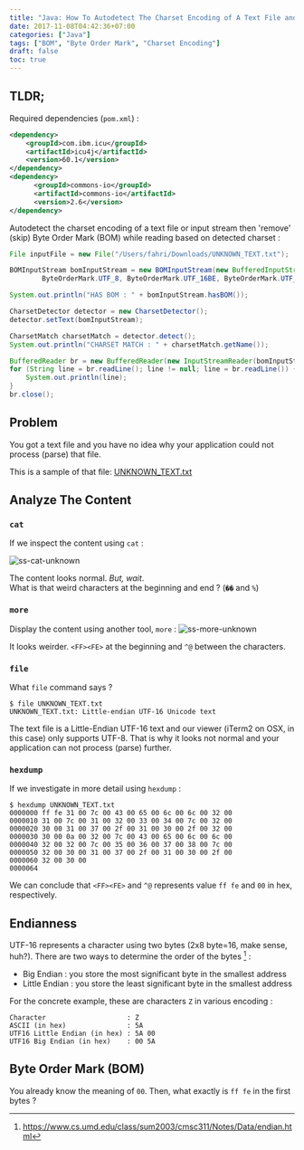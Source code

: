 ```yaml
---
title: "Java: How To Autodetect The Charset Encoding of A Text File and Remove Byte Order Mark (BOM)"
date: 2017-11-08T04:42:36+07:00
categories: ["Java"]
tags: ["BOM", "Byte Order Mark", "Charset Encoding"]
draft: false
toc: true
---
```


## TLDR;
Required dependencies (`pom.xml`) :

```xml
<dependency>
    <groupId>com.ibm.icu</groupId>
    <artifactId>icu4j</artifactId>
    <version>60.1</version>
</dependency>
<dependency>
      <groupId>commons-io</groupId>
      <artifactId>commons-io</artifactId>
      <version>2.6</version>
</dependency>
```

Autodetect the charset encoding of a text file or input stream then 'remove' (skip) Byte Order Mark (BOM) while reading based on detected charset  :

```java
File inputFile = new File("/Users/fahri/Downloads/UNKNOWN_TEXT.txt");

BOMInputStream bomInputStream = new BOMInputStream(new BufferedInputStream(new FileInputStream(inputFile)),
        ByteOrderMark.UTF_8, ByteOrderMark.UTF_16BE, ByteOrderMark.UTF_16LE, ByteOrderMark.UTF_32BE, ByteOrderMark.UTF_32LE);

System.out.println("HAS BOM : " + bomInputStream.hasBOM());

CharsetDetector detector = new CharsetDetector();
detector.setText(bomInputStream);

CharsetMatch charsetMatch = detector.detect();
System.out.println("CHARSET MATCH : " + charsetMatch.getName());

BufferedReader br = new BufferedReader(new InputStreamReader(bomInputStream, charsetMatch.getName()));
for (String line = br.readLine(); line != null; line = br.readLine()) {
    System.out.println(line);
}
br.close();
```

<!--more-->

## Problem

You got a text file and you have no idea why your application could not process (parse) that file. 

This is a sample of that file:  [UNKNOWN_TEXT.txt](https://github.com/fahrinh/fahrinh.github.io/files/1451863/UNKNOWN_TEXT.txt)

## Analyze The Content

### `cat`
If we inspect the content using `cat` :

![ss-cat-unknown](https://user-images.githubusercontent.com/55460/32521234-57d76492-c445-11e7-855d-57c95197307e.png)

The content looks normal. _But, wait_.  
What is that weird characters at the beginning and end ? (`��` and `%`)

<!--more-->

### `more`

Display the content using another tool, `more` :
![ss-more-unknown](https://user-images.githubusercontent.com/55460/32521773-6b818124-c447-11e7-965e-eea4cfe6ac17.png)

It looks weirder. `<FF><FE>` at the beginning and `^@` between the characters.

### `file`

What `file` command says ?  

```shell
$ file UNKNOWN_TEXT.txt
UNKNOWN_TEXT.txt: Little-endian UTF-16 Unicode text  
```
The text file is a Little-Endian UTF-16 text and our viewer (iTerm2 on OSX, in this case) only supports UTF-8. That is why it looks not normal and your application can not process (parse) further.

### `hexdump`

If we investigate in more detail using `hexdump` :

```shell
$ hexdump UNKNOWN_TEXT.txt
0000000 ff fe 31 00 7c 00 43 00 65 00 6c 00 6c 00 32 00
0000010 31 00 7c 00 31 00 32 00 33 00 34 00 7c 00 32 00
0000020 30 00 31 00 37 00 2f 00 31 00 30 00 2f 00 32 00
0000030 30 00 0a 00 32 00 7c 00 43 00 65 00 6c 00 6c 00
0000040 32 00 32 00 7c 00 35 00 36 00 37 00 38 00 7c 00
0000050 32 00 30 00 31 00 37 00 2f 00 31 00 30 00 2f 00
0000060 32 00 30 00
0000064
```

We can conclude that `<FF><FE>` and `^@` represents value `ff fe` and `00` in hex, respectively.

## Endianness
UTF-16 represents a character using two bytes (2x8 byte=16, make sense, huh?). There are two ways to determine the order of the bytes [^1] : 

- Big Endian : you store the most significant byte in the smallest address
- Little Endian : you store the least significant byte in the smallest address

For the concrete example, these are characters `Z` in various encoding :
```
Character                    : Z
ASCII (in hex)               : 5A
UTF16 Little Endian (in hex) : 5A 00
UTF16 Big Endian (in hex)    : 00 5A
```

## Byte Order Mark (BOM)

You already know the meaning of `00`. Then, what exactly is `ff fe` in the first bytes ?


[^1]: https://www.cs.umd.edu/class/sum2003/cmsc311/Notes/Data/endian.html